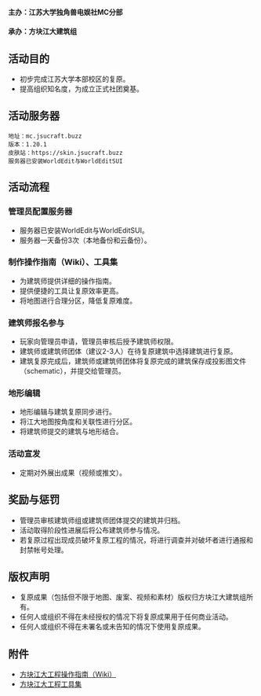 #### 主办：江苏大学独角兽电娱社MC分部

#### 承办：方块江大建筑组

## 活动目的

- 初步完成江苏大学本部校区的复原。
- 提高组织知名度，为成立正式社团奠基。

## 活动服务器

    地址：mc.jsucraft.buzz
    版本：1.20.1
    皮肤站：https://skin.jsucraft.buzz
    服务器已安装WorldEdit与WorldEditSUI

## 活动流程

### 管理员配置服务器

- 服务器已安装WorldEdit与WorldEditSUI。
- 服务器一天备份3次（本地备份和云备份）。

### 制作操作指南（Wiki）、工具集

- 为建筑师提供详细的操作指南。
- 提供便捷的工具让复原效率更高。
- 将地图进行合理分区，降低复原难度。

### 建筑师报名参与

- 玩家向管理员申请，管理员审核后授予建筑师权限。
- 建筑师或建筑师团体（建议2-3人）在待复原建筑中选择建筑进行复原。
- 建筑复原完成后，建筑师或建筑师团体将复原完成的建筑保存成投影图文件（schematic），并提交给管理员。

### 地形编辑

- 地形编辑与建筑复原同步进行。
- 将江大地图按角度和关联性进行分区。
- 将建筑师提交的建筑与地形结合。

### 活动宣发

- 定期对外展出成果（视频或推文）。

## 奖励与惩罚

- 管理员审核建筑师组或建筑师团体提交的建筑并归档。
- 活动取得阶段性进展后将公布建筑师参与情况。
- 若复原过程出现成员破坏复原工程的情况，将进行调查并对破坏者进行通报和封禁帐号处理。

## 版权声明

- 复原成果（包括但不限于地图、废案、视频和素材）版权归方块江大建筑组所有。
- 任何人或组织不得在未经授权的情况下将复原成果用于任何商业活动。
- 任何人或组织不得在未署名或未告知的情况下使用复原成果。

## 附件

- [方块江大工程操作指南（Wiki）]()
- [方块江大工程工具集]()